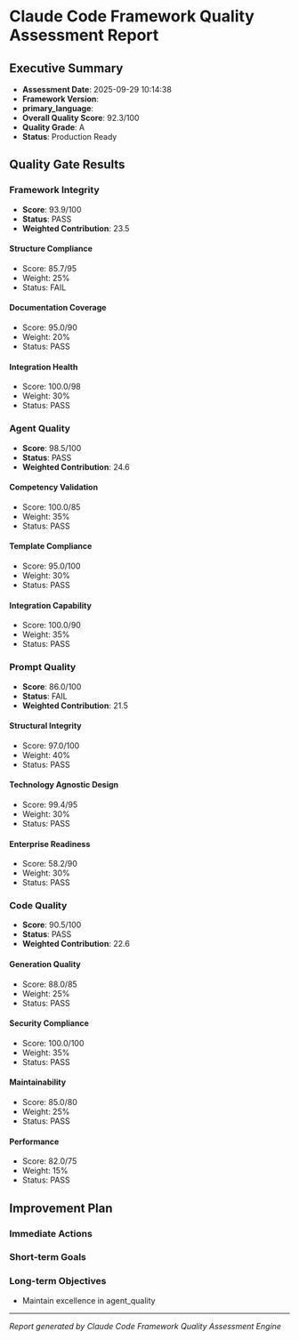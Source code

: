 # Claude Code Framework Quality Assessment Report

## Executive Summary
- **Assessment Date**: 2025-09-29 10:14:38
- **Framework Version**: 
- **primary_language**: 
- **Overall Quality Score**: 92.3/100
- **Quality Grade**: A
- **Status**: Production Ready

## Quality Gate Results

### Framework Integrity
- **Score**: 93.9/100
- **Status**: PASS
- **Weighted Contribution**: 23.5

#### Structure Compliance
- Score: 85.7/95
- Weight: 25%
- Status: FAIL

#### Documentation Coverage
- Score: 95.0/90
- Weight: 20%
- Status: PASS

#### Integration Health
- Score: 100.0/98
- Weight: 30%
- Status: PASS

### Agent Quality
- **Score**: 98.5/100
- **Status**: PASS
- **Weighted Contribution**: 24.6

#### Competency Validation
- Score: 100.0/85
- Weight: 35%
- Status: PASS

#### Template Compliance
- Score: 95.0/100
- Weight: 30%
- Status: PASS

#### Integration Capability
- Score: 100.0/90
- Weight: 35%
- Status: PASS

### Prompt Quality
- **Score**: 86.0/100
- **Status**: FAIL
- **Weighted Contribution**: 21.5

#### Structural Integrity
- Score: 97.0/100
- Weight: 40%
- Status: PASS

#### Technology Agnostic Design
- Score: 99.4/95
- Weight: 30%
- Status: PASS

#### Enterprise Readiness
- Score: 58.2/90
- Weight: 30%
- Status: PASS

### Code Quality
- **Score**: 90.5/100
- **Status**: PASS
- **Weighted Contribution**: 22.6

#### Generation Quality
- Score: 88.0/85
- Weight: 25%
- Status: PASS

#### Security Compliance
- Score: 100.0/100
- Weight: 35%
- Status: PASS

#### Maintainability
- Score: 85.0/80
- Weight: 25%
- Status: PASS

#### Performance
- Score: 82.0/75
- Weight: 15%
- Status: PASS

## Improvement Plan

### Immediate Actions

### Short-term Goals

### Long-term Objectives
- Maintain excellence in agent_quality

---
*Report generated by Claude Code Framework Quality Assessment Engine*
